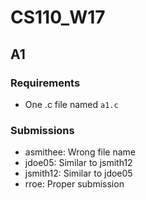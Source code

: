 CS110_W17
=========

A1
--

### Requirements

* One .c file named `a1.c`

### Submissions

* asmithee: Wrong file name
* jdoe05: Similar to jsmith12
* jsmith12: Similar to jdoe05
* rroe: Proper submission
